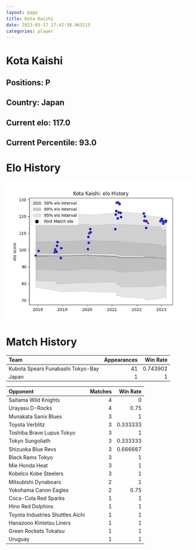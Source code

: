 ```yaml
---  
layout: page  
title: Kota Kaishi  
date: 2023-03-17 17:42:58.963113  
categories: player  
---
```

# Kota Kaishi

## Positions: P

## Country: Japan

## Current elo: 117.0

## Current Percentile: 93.0

# Elo History


![elo history](history_KotaKaishi.png)
# Match History


| Team                              |   Appearances |   Win Rate |
|:----------------------------------|--------------:|-----------:|
| Kubota Spears Funabashi Tokyo-Bay |            41 |   0.743902 |
| Japan                             |             1 |   1        |

| Opponent                         |   Matches |   Win Rate |
|:---------------------------------|----------:|-----------:|
| Saitama Wild Knights             |         4 |   0        |
| Urayasu D-Rocks                  |         4 |   0.75     |
| Munakata Sanix Blues             |         3 |   1        |
| Toyota Verblitz                  |         3 |   0.333333 |
| Toshiba Brave Lupus Tokyo        |         3 |   1        |
| Tokyo Sungoliath                 |         3 |   0.333333 |
| Shizuoka Blue Revs               |         3 |   0.666667 |
| Black Rams Tokyo                 |         3 |   1        |
| Mie Honda Heat                   |         3 |   1        |
| Kobelco Kobe Steelers            |         3 |   1        |
| Mitsubishi Dynaboars             |         2 |   1        |
| Yokohama Canon Eagles            |         2 |   0.75     |
| Coca-Cola Red Sparks             |         1 |   1        |
| Hino Red Dolphins                |         1 |   1        |
| Toyota Industries Shuttles Aichi |         1 |   1        |
| Hanazono Kintetsu Liners         |         1 |   1        |
| Green Rockets Tokatsu            |         1 |   1        |
| Uruguay                          |         1 |   1        |